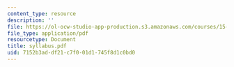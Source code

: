 ```yaml
---
content_type: resource
description: ''
file: https://ol-ocw-studio-app-production.s3.amazonaws.com/courses/15-667-negotiation-and-conflict-management-spring-2001/7152b3addf21c7f001d1745f8d1c0bd0_syllabus.pdf
file_type: application/pdf
resourcetype: Document
title: syllabus.pdf
uid: 7152b3ad-df21-c7f0-01d1-745f8d1c0bd0
---
```

